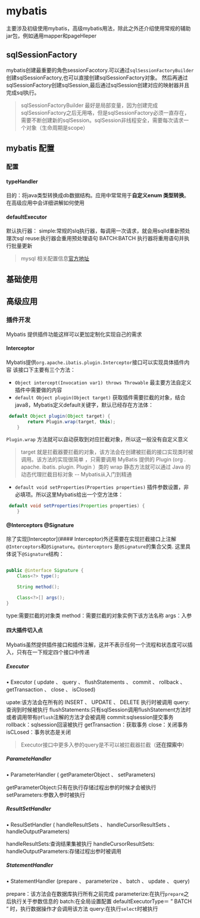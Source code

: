 # mybatis
主要涉及初级使用mybatis，高级mybatis用法，除此之外还介绍使用常规的辅助jar包，例如通用mapper和pageHleper

## sqlSessionFactory
mybatis创建最重要的角色sessionFacotory.可以通过`sqlSessionFactoryBuilder`创建sqlSessionFactory,也可以直接创建sqlSessionFactory对象。
然后再通过sqlSessionFactory创建sqlSession,最后通过sqlSession创建对应的映射器并且完成sql执行。
> sqlSessionFactoryBuilder 最好是局部变量，因为创建完成sqlSessionFactory之后无用咯，但是sqlSessionFactory必须一直存在，
需要不断创建新的sqlSession。sqlSession非线程安全，需要每次请求一个对象（生命周期是scope）

## mybatis 配置

### 配置
#### typeHandler
目的：将java类型转换成db数据结构。应用中常常用于**自定义enum 类型转换**。在高级应用中会详细讲解如何使用


#### defaultExecutor
默认执行器：
simple:常规的slq执行器，每调用一次请求，就会用sqlId重新预处理次sql
reuse:执行器会重用预处理语句
BATCH:BATCH 执行器将重用语句并执行批量更新

>mysql 相关配置信息[官方地址](!https://mybatis.org/mybatis-3/zh/configuration.html#typeHandlers)

#### 



## 基础使用

## 高级应用

### 插件开发
Mybatis 提供插件功能这样可以更加定制化实现自己的需求

#### Interceptor
Mybatis提供`org.apache.ibatis.plugin.Interceptor`接口可以实现具体插件内容
该接口下主要有三个方法：
* `Object intercept(Invocation var1) throws Throwable` 最主要方法自定义插件中需要做的内容
* `default Object plugin(Object target)` 获取插件需要拦截的对象，结合java8，Mybatis定义default关键字，默认已经存在方法体：
```java
 default Object plugin(Object target) {
        return Plugin.wrap(target, this);
    }
```
`Plugin.wrap` 方法就可以自动获取到对应拦截对象，所以这一般没有自定义意义

>target 就是拦截器要拦截的对象，该方法会在创建被拦截的接口实现类时被调用。该方法的实现很简单 ，只需要调用 MyBatis 提供的 Plugin (org . apache. ibatis. plugin. Plugin ）类的 wrap 静态方法就可以通过 Java 的动态代理拦截目标对象
-- Mybatis从入门到精通

* ```default void setProperties(Properties properties)``` 插件参数设置，非必填项。所以这里Mybatis给出一个空方法体：

```java
 default void setProperties(Properties properties) {
    }

```

#### @Interceptors  @Signature
除了实现[Interceptor](#### Interceptor)外还需要在实现拦截接口上注解`@Interceptors`和`@Signature`。`@interceptors` 是`@Signature`的集合父类.
这里具体说下`@Signature`结构：
```java

public @interface Signature {
    Class<?> type();

    String method();

    Class<?>[] args();
}

```
type:需要拦截的对象类
method：需要拦截的对象实例下该方法名称
args：入参

#### 四大插件切入点
Mybatis虽然提供插件接口和插件注解，这并不表示任何一个流程和状态度可以插入，只有在一下规定四个接口中传递

##### Executor
• Executor ( update 、 query 、 flushStatements 、 commit 、 rollback 、
getTransaction 、 close 、 isClosed)

upate:该方法会在所有的 INSERT 、 UPDATE 、 DELETE 执行时被调用
query:查询到时候被执行
flushStatements:只有sqlSession调用flushStatement方法时或者调用带有`@flush`注解的方法才会被调用
commit:sqlsession提交事务
rollback：sqlsession回滚被执行
getTransaction：获取事务
close：关闭事务
isCLosed：事务状态是关闭

>Executor接口中更多入参的query是不可以被拦截器拦截（**还在探索中**）

##### ParameteHandler
• ParameterHandler ( getParameterObject 、 setParameters)

getParameterObject:只有在执行存储过程出参的时候才会被执行
setParameters:参数入参时被执行

##### ResultSetHandler
• ResulSetHandler ( handleResultSets 、 handleCursorResultSets 、
handleOutputParameters)

handleResultSets:查询结果集被执行
handleCursorResultSets:
handleOutputParameters:存储过程出参时被调用

##### StatementHandler
• StatementHandler (prepare 、 parameterize 、 batch 、 update 、 query)

prepare：该方法会在数据库执行所有之前完成
parameterize:在执行`prepare`之后执行关于参数信息的
batch:在全局设置配置 defaultExecutorType＝ ” BATCH ” 时，执行数据操作才会调用该方法
query:在执行`select`时被执行
